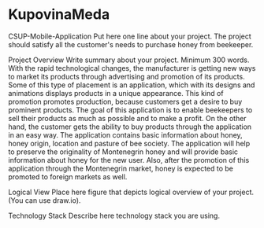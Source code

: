 # KupovinaMeda

CSUP-Mobile-Application
Put here one line about your project.
The project should satisfy all the customer's needs to purchase honey from beekeeper.

Project Overview
Write summary about your project. Minimum 300 words.
With the rapid technological changes, the manufacturer is getting new ways to market its products through advertising and promotion of its products. Some of this type of placement is an application, which with its designs and animations displays products in a unique appearance. This kind of promotion promotes production, because customers get a desire to buy prominent products. The goal of this application is to enable beekeepers to sell their products as much as possible and to make a profit. On the other hand, the customer gets the ability to buy products through the application in an easy way. The application contains basic information about honey, honey origin, location and pasture of bee society. The application will help to preserve the originality of Montenegrin honey and will provide basic information about honey for the new user. Also, after the promotion of this application through the Montenegrin market, honey is expected to be promoted to foreign markets as well.


Logical View
Place here figure that depicts logical overview of your project. (You can use draw.io).


Technology Stack
Describe here technology stack you are using.
